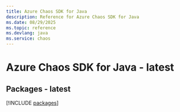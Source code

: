 ```yaml
---
title: Azure Chaos SDK for Java
description: Reference for Azure Chaos SDK for Java
ms.date: 08/29/2025
ms.topic: reference
ms.devlang: java
ms.service: chaos
---
```

# Azure Chaos SDK for Java - latest
## Packages - latest
[!INCLUDE [packages](chaos-index.md)]
